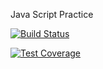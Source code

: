 Java Script Practice


[![Build Status](https://travis-ci.org/AmitKRSaha/HackerRankPractice.svg?branch=master)](https://travis-ci.org/AmitKRSaha/HackerRankPractice)


[![Test Coverage](https://api.codeclimate.com/v1/badges/fe7b5f5901ba5333ec9f/test_coverage)](https://codeclimate.com/github/AmitKRSaha/HackerRankPractice/test_coverage)
